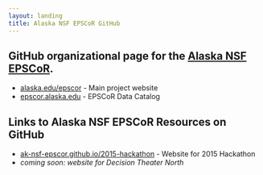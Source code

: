 ```yaml
---
layout: landing
title: Alaska NSF EPSCoR GitHub
---
```


## GitHub organizational page for the [Alaska NSF EPSCoR](http://alaska.edu/epscor).  

* [alaska.edu/epscor](http://alaska.edu/epscor) - Main project website
* [epscor.alaska.edu](http://epscor.alaska.edu) - EPSCoR Data Catalog

## Links to Alaska NSF EPSCoR Resources on GitHub

* [ak-nsf-epscor.github.io/2015-hackathon](http://ak-nsf-epscor.github.io/2015-hackathon) - Website for 2015 Hackathon
* _coming soon: website for Decision Theater North_
